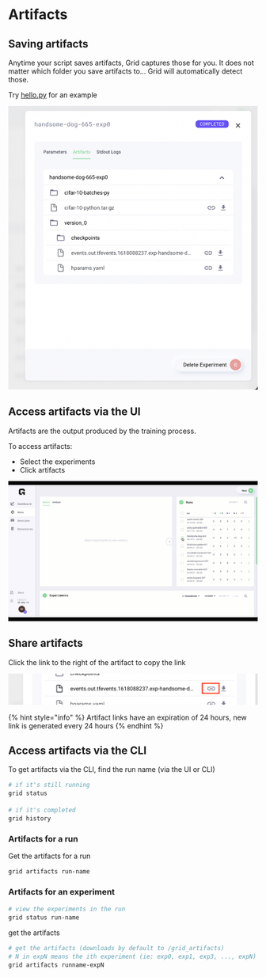 # Artifacts

## Saving artifacts

Anytime your script saves artifacts, Grid captures those for you. It does not matter which folder you save artifacts to... Grid will automatically detect those.

Try [hello.py](https://github.com/williamFalcon/hello/blob/main/hello.py) for an example

![](../../.gitbook/assets/image%20%2890%29.png)

## Access artifacts via the UI

Artifacts are the output produced by the training process.

To access artifacts:

* Select the experiments
* Click artifacts

![](../../.gitbook/assets/art.gif)

## Share artifacts

Click the link to the right of the artifact to copy the link

![](../../.gitbook/assets/im.png)

{% hint style="info" %}
Artifact links have an expiration of 24 hours, new link is generated every 24 hours
{% endhint %}

## Access artifacts via the CLI

To get artifacts via the CLI, find the run name \(via the UI or CLI\)

```bash
# if it's still running
grid status

# if it's completed
grid history
```

### Artifacts for a run

Get the artifacts for a run

```bash
grid artifacts run-name
```

### Artifacts for an experiment

```bash
# view the experiments in the run
grid status run-name
```

get the artifacts

```bash
# get the artifacts (downloads by default to /grid_artifacts)
# N in expN means the ith experiment (ie: exp0, exp1, exp3, ..., expN)
grid artifacts runname-expN
```

